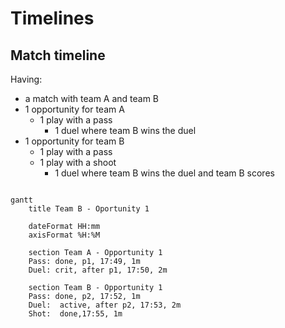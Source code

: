 # Timelines

## Match timeline

Having: 

- a match with team A and team B 
- 1 opportunity for team A
    - 1 play with a pass
        - 1 duel where team B wins the duel
- 1 opportunity for team B
    - 1 play with a pass
    - 1 play with a shoot
        - 1 duel where team B wins the duel and team B scores

```mermaid

gantt
    title Team B - Oportunity 1

    dateFormat HH:mm
    axisFormat %H:%M
    
    section Team A - Opportunity 1
    Pass: done, p1, 17:49, 1m
    Duel: crit, after p1, 17:50, 2m

    section Team B - Opportunity 1
    Pass: done, p2, 17:52, 1m
    Duel:  active, after p2, 17:53, 2m
    Shot:  done,17:55, 1m

```
